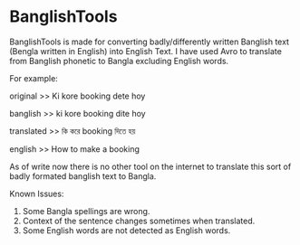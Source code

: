 # BanglishTools

BanglishTools is made for converting badly/differently written Banglish text (Bengla written in English) into English Text.
I have used Avro to translate from Banglish phonetic to Bangla excluding English words. 

For example: 

original   >> Ki kore booking dete hoy

banglish   >> ki kore booking dite hoy

translated >> কি করে booking দিতে হয়

english    >> How to make a booking


As of write now there is no other tool on the internet to translate this sort of badly formated banglish text to Bangla. 


Known Issues: 

1. Some Bangla spellings are wrong.
2. Context of the sentence changes sometimes when translated.
3. Some English words are not detected as English words. 


